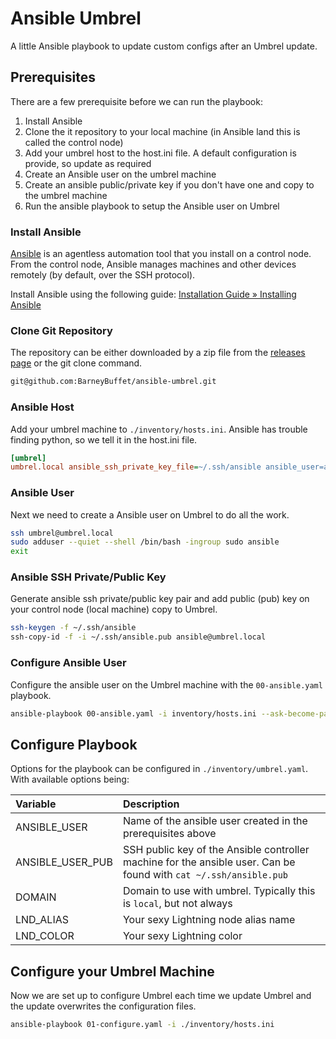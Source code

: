 # Ansible Umbrel

A little Ansible playbook to update custom configs after an Umbrel update.

## Prerequisites

There are a few prerequisite before we can run the playbook:

1. Install Ansible
2. Clone the it repository to your local machine (in Ansible land this is called the control node)
3. Add your umbrel host to the host.ini file. A default configuration is provide, so update as required
4. Create an Ansible user on the umbrel machine
5. Create an ansible public/private key if you don't have one and copy to the umbrel machine
6. Run the ansible playbook to setup the Ansible user on Umbrel

### Install Ansible

[Ansible](https://www.ansible.com/) is an agentless automation tool that you install on a control node. From the control node, Ansible manages machines and other devices remotely (by default, over the SSH protocol).

Install Ansible using the following guide: [Installation Guide » Installing Ansible](https://docs.ansible.com/ansible/latest/installation_guide/intro_installation.html)

### Clone Git Repository

The repository can be either downloaded by a zip file from the [releases page](https://github.com/BarneyBuffet/ansible-umbrel/releases) or the git clone command.

```bash
git@github.com:BarneyBuffet/ansible-umbrel.git
```

### Ansible Host

Add your umbrel machine to `./inventory/hosts.ini`. Ansible has trouble finding python, so we tell it in the host.ini file.

```ini
[umbrel]
umbrel.local ansible_ssh_private_key_file=~/.ssh/ansible ansible_user=ansible ansible_python_interpreter=/usr/bin/python3.7
```

### Ansible User

Next we need to create a Ansible user on Umbrel to do all the work.

``` bash
ssh umbrel@umbrel.local
sudo adduser --quiet --shell /bin/bash -ingroup sudo ansible
exit
```

### Ansible SSH Private/Public Key

Generate ansible ssh private/public key pair and add public (pub) key on your control node (local machine) copy to Umbrel.

```bash
ssh-keygen -f ~/.ssh/ansible  
ssh-copy-id -f -i ~/.ssh/ansible.pub ansible@umbrel.local
```

### Configure Ansible User

Configure the ansible user on the Umbrel machine with the `00-ansible.yaml` playbook.

```bash
ansible-playbook 00-ansible.yaml -i inventory/hosts.ini --ask-become-pass
```

## Configure Playbook

Options for the playbook can be configured in `./inventory/umbrel.yaml`. With available options being:

| Variable          | Description |
|:------------------|:-----|
| ANSIBLE_USER      | Name of the ansible user created in the prerequisites above |
| ANSIBLE_USER_PUB  | SSH public key of the Ansible controller machine for the ansible user. Can be found with `cat ~/.ssh/ansible.pub` |
| DOMAIN            | Domain to use with umbrel. Typically this is `local`, but not always |
| LND_ALIAS         | Your sexy Lightning node alias name |
| LND_COLOR         | Your sexy Lightning color |

## Configure your Umbrel Machine

Now we are set up to configure Umbrel each time we update Umbrel and the update overwrites the configuration files.

```bash
ansible-playbook 01-configure.yaml -i ./inventory/hosts.ini
```
